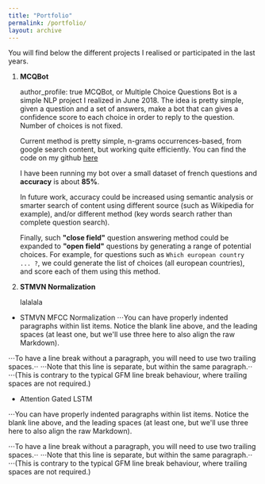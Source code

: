 ```yaml
---
title: "Portfolio"
permalink: /portfolio/
layout: archive
---
```


You will find below the different projects I realised or participated in the last years.

1. **MCQBot**

    author_profile: true
    MCQBot, or Multiple Choice Questions Bot is a simple NLP project I realized in June 2018. The idea is pretty simple, given a question and a set of answers, make a bot that can gives a confidence score to each choice in order to reply to the question. Number of choices is not fixed.

    Current method is pretty simple, n-grams occurrences-based, from google search content, but working quite efficiently. You can find the code on my github [here](https://github.com/RafaelCartenet/MCQbot)

    I have been running my bot over a small dataset of french questions and **accuracy** is about **85%**.

    In future work, accuracy could be increased using semantic analysis or smarter search of content using different source (such as Wikipedia for example), and/or different method (key words search rather than complete question search).

    Finally, such **"close field"** question answering method could be expanded to **"open field"** questions by generating a range of potential choices.
    For example, for questions such as `Which european country ... ?`, we could generate the list of choices (all european countries), and score each of them using this method.

2. **STMVN Normalization**

    lalalala

* STMVN MFCC Normalization
⋅⋅⋅You can have properly indented paragraphs within list items. Notice the blank line above, and the leading spaces (at least one, but we'll use three here to also align the raw Markdown).

⋅⋅⋅To have a line break without a paragraph, you will need to use two trailing spaces.⋅⋅
⋅⋅⋅Note that this line is separate, but within the same paragraph.⋅⋅
⋅⋅⋅(This is contrary to the typical GFM line break behaviour, where trailing spaces are not required.)

* Attention Gated LSTM

⋅⋅⋅You can have properly indented paragraphs within list items. Notice the blank line above, and the leading spaces (at least one, but we'll use three here to also align the raw Markdown).

⋅⋅⋅To have a line break without a paragraph, you will need to use two trailing spaces.⋅⋅
⋅⋅⋅Note that this line is separate, but within the same paragraph.⋅⋅
⋅⋅⋅(This is contrary to the typical GFM line break behaviour, where trailing spaces are not required.)

